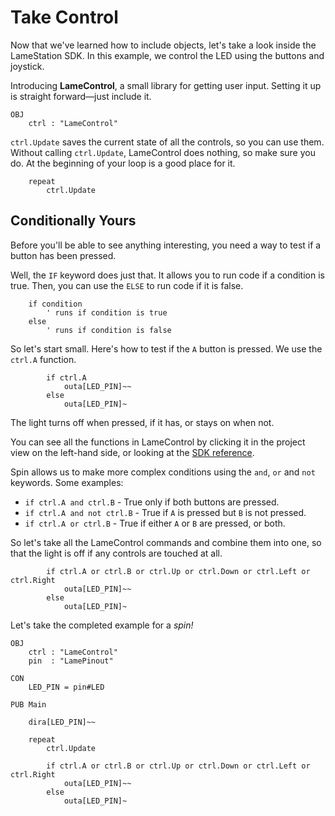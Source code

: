 # Take Control

Now that we've learned how to include objects, let's take a look inside the LameStation SDK. In this example, we control the LED using the buttons and joystick.

Introducing **LameControl**, a small library for getting user input. Setting it up is straight forward⁠—just include it.

```spin
OBJ
    ctrl : "LameControl"
```

`ctrl.Update` saves the current state of all the
controls, so you can use them. Without calling `ctrl.Update`, LameControl
does nothing, so make sure you do. At the beginning of your loop is a good place for it.

```spin
    repeat
        ctrl.Update
```

## Conditionally Yours

Before you'll be able to see anything interesting, you need a way to test if a button has been pressed.

Well, the `IF` keyword does just that. It allows you to run code if a condition is true. Then, you can use the `ELSE` to run code if it is false.

```spin
    if condition
        ' runs if condition is true
    else
        ' runs if condition is false
```

So let's start small. Here's how to test if the `A` button is pressed. We use the `ctrl.A` function.

```spin
        if ctrl.A
            outa[LED_PIN]~~
        else
            outa[LED_PIN]~
```

The light turns off when pressed, if it has, or stays on when not.

You can see all the functions in LameControl by clicking it in the project view on the left-hand side, or looking at the [SDK reference](https://www.lamestation.com/reference/library/ctrl/).

Spin allows us to make more complex conditions using the `and`, `or` and `not` keywords. Some examples:

- `if ctrl.A and ctrl.B` - True only if both buttons are pressed.
- `if ctrl.A and not ctrl.B` - True if `A` is pressed but `B` is not pressed.
- `if ctrl.A or ctrl.B` - True if either `A` or `B` are pressed, or both.

So let's take all the LameControl commands and combine them into one, so that the light is off if any controls are touched at all.

```spin
        if ctrl.A or ctrl.B or ctrl.Up or ctrl.Down or ctrl.Left or ctrl.Right
            outa[LED_PIN]~~
        else
            outa[LED_PIN]~
```

Let's take the completed example for a _spin!_

```{.spin title="TakeControl.spin"}
OBJ
    ctrl : "LameControl"
    pin  : "LamePinout"

CON
    LED_PIN = pin#LED

PUB Main

    dira[LED_PIN]~~

    repeat
        ctrl.Update

        if ctrl.A or ctrl.B or ctrl.Up or ctrl.Down or ctrl.Left or ctrl.Right
            outa[LED_PIN]~~
        else
            outa[LED_PIN]~
```
